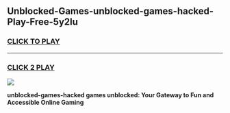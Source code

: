 
## Unblocked-Games-unblocked-games-hacked-Play-Free-5y2lu
<h3>
<a href="https://premium76.site?title=unblocked-games-hacked&ref=21A">CLICK TO PLAY</a></h3>
<hr>

<h3>
<a href="https://premium76.site?title=unblocked-games-hacked&ref=21A">CLICK 2 PLAY</a>
  
</h3>

<a href="https://premium76.site?title=unblocked-games-hacked&ref=21A"><img src="https://clearcache.store/games.png"></a>


**unblocked-games-hacked games unblocked: Your Gateway to Fun and Accessible Online Gaming**

